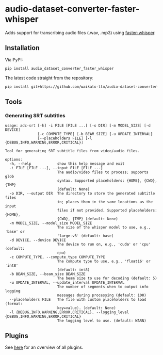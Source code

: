 # audio-dataset-converter-faster-whisper
Adds support for transcribing audio files (.wav, .mp3) using [faster-whisper](https://github.com/SYSTRAN/faster-whisper).

## Installation

Via PyPI:

```bash
pip install audio_dataset_converter_faster_whisper
```

The latest code straight from the repository:

```bash
pip install git+https://github.com/waikato-llm/audio-dataset-converter-faster-whisper.git
```

## Tools

### Generating SRT subtitles

```
usage: adc-srt [-h] -i FILE [FILE ...] [-o DIR] [-m MODEL_SIZE] [-d DEVICE]
               [-c COMPUTE_TYPE] [-b BEAM_SIZE] [-u UPDATE_INTERVAL]
               [--placeholders FILE] [-l {DEBUG,INFO,WARNING,ERROR,CRITICAL}]

Tool for generating SRT subtitle files from video/audio files.

options:
  -h, --help            show this help message and exit
  -i FILE [FILE ...], --input FILE [FILE ...]
                        The audio/video files to process; supports glob
                        syntax. Supported placeholders: {HOME}, {CWD}, {TMP}
                        (default: None)
  -o DIR, --output DIR  The directory to store the generated subtitle files
                        in; places them in the same locations as the input
                        files if not provided. Supported placeholders: {HOME},
                        {CWD}, {TMP} (default: None)
  -m MODEL_SIZE, --model_size MODEL_SIZE
                        The size of the whisper model to use, e.g., 'base' or
                        'large-v3' (default: base)
  -d DEVICE, --device DEVICE
                        The device to run on, e.g., 'cuda' or 'cpu' (default:
                        cpu)
  -c COMPUTE_TYPE, --compute_type COMPUTE_TYPE
                        The compute type to use, e.g., 'float16' or 'int8'
                        (default: int8)
  -b BEAM_SIZE, --beam_size BEAM_SIZE
                        The beam size to use for decoding (default: 5)
  -u UPDATE_INTERVAL, --update_interval UPDATE_INTERVAL
                        The number of segments when to output info logging
                        messages during processing (default: 100)
  --placeholders FILE   The file with custom placeholders to load (format:
                        key=value). (default: None)
  -l {DEBUG,INFO,WARNING,ERROR,CRITICAL}, --logging_level {DEBUG,INFO,WARNING,ERROR,CRITICAL}
                        The logging level to use. (default: WARN)
```

## Plugins

See [here](plugins/README.md) for an overview of all plugins.
